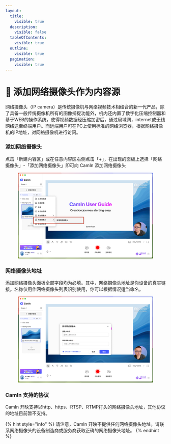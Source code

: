 ```yaml
---
layout:
  title:
    visible: true
  description:
    visible: false
  tableOfContents:
    visible: true
  outline:
    visible: true
  pagination:
    visible: true
---
```


# 🎦 添加网络摄像头作为内容源

网络摄像头（IP camera）是传统摄像机与网络视频技术相结合的新一代产品，除了具备一般传统摄像机所有的图像捕捉功能外，机内还内置了数字化压缩控制器和基于WEB的操作系统，使得视频数据经压缩加密后，通过局域网，internet或无线网络送至终端用户。而远端用户可在PC上使用标准的网络浏览器，根据网络摄像机的IP地址，对网络摄像机进行访问。

### 添加网络摄像头

点击「新建内容区」或在任意内容区右侧点击「+」，在出现的面板上选择「网络摄像头」-「添加网络摄像头」即可向 CamIn 添加网络摄像头

<figure><img src="../../.gitbook/assets/image.png" alt=""><figcaption></figcaption></figure>

### 网络摄像头地址

&#x20;添加网络摄像头面板全部字段均为必填。其中，网络摄像头地址是你设备的真实链接。名称仅用作网络摄像头列表识别使用，你可以根据情况适当命名。

<figure><img src="../../.gitbook/assets/image (1).png" alt=""><figcaption></figcaption></figure>

### CamIn 支持的协议

CamIn 开映支持以http、https、RTSP、RTMP打头的网络摄像头地址，其他协议的地址目前暂不支持。

{% hint style="info" %}
请注意，CamIn 开映不提供任何网络摄像头地址。请联系网络摄像头的设备制造商或服务商获取正确的网络摄像头地址。
{% endhint %}

